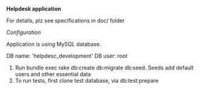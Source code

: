 **Helpdesk application**

For details, plz see specifications in doc/ folder

*Configuration*

Application is using MySQL database.


DB name: 'helpdesc_development'
DB user: root

1. Run bundle exec rake db:create db:migrate db:seed. Seeds add default users and other essential data
2. To run tests, first clone test database, via db:test:prepare